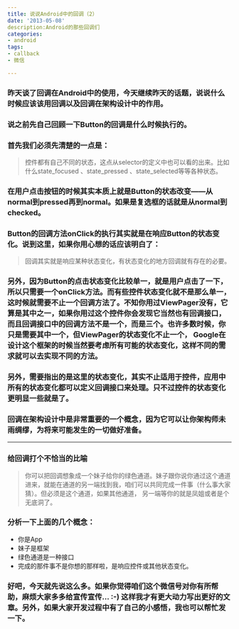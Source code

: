 ```yaml
---
title: 说说Android中的回调（2）
date: '2013-05-08'
description:Android的那些回调们
categories:
- android
tags:
- callback
- 微信

---
```


### 昨天谈了回调在Android中的使用，今天继续昨天的话题，说说什么时候应该该用回调以及回调在架构设计中的作用。

### 说之前先自己回顾一下Button的回调是什么时候执行的。


### 首先我们必须先清楚的一点是：
> 控件都有自己不同的状态，这点从selector的定义中也可以看的出来。比如什么state_focused 、state_pressed 、state_selected等等各种状态。

### 在用户点击按钮的时候其实本质上就是Button的状态改变——从normal到pressed再到normal。如果是复选框的话就是从normal到checked。

### Button的回调方法onClick的执行其实就是在响应Button的状态变化。说到这里，如果你用心想的话应该明白了：
>  回调其实就是响应某种状态变化，有状态变化的地方回调就有存在的必要。

### 另外，因为Button的点击状态变化比较单一，就是用户点击了一下，所以只需要一个onClick方法。而有些控件状态变化就不是那么单一，这时候就需要不止一个回调方法了。不知你用过ViewPager没有，它算是其中之一，如果你用过这个控件你会发现它当然也有回调接口，而且回调接口中的回调方法不是一个，而是三个。也许多数时候，你只是需要其中一个，但ViewPager的状态变化不止一个， Google在设计这个框架的时候当然要考虑所有可能的状态变化，这样不同的需求就可以去实现不同的方法。

### 另外，需要指出的是这里的状态变化，其实不止适用于控件，应用中所有的状态变化都可以定义回调接口来处理。只不过控件的状态变化更明显一些就是了。

###  回调在架构设计中是非常重要的一个概念，因为它可以让你架构师未雨绸缪，为将来可能发生的一切做好准备。
___

### 给回调打个不恰当的比喻
>  你可以把回调想象成一个妹子给你的绿色通道。妹子跟你说你通过这个通道进来，就能在通道的另一端找到我，咱们可以共同完成一件事（什么事大家猜）。但必须是这个通道，如果其他通道， 另一端等你的就是凤姐或者是个无底洞了。

### 分析一下上面的几个概念：
- 你是App
- 妹子是框架
- 绿色通道是一种接口
- 完成的那件事不是你想的那样啦，是响应控件或其他状态变化。


### 好吧，今天就先说这么多。如果你觉得咱们这个微信号对你有所帮助，麻烦大家多多给宣传宣传… :-)  这样我才有更大动力写出更好的文章。另外，如果大家开发过程中有了自己的小感悟，我也可以帮忙发一下。